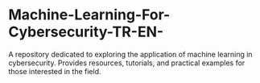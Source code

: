 # Machine-Learning-For-Cybersecurity-TR-EN-
A repository dedicated to exploring the application of machine learning in cybersecurity. Provides resources, tutorials, and practical examples for those interested in the field.
